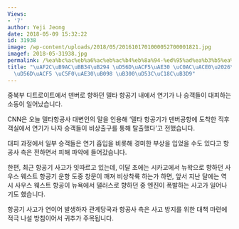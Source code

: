 ```yaml
---
Views:
- '7'
author: Yeji Jeong
date: 2018-05-09 15:32:22
id: 31938
image: /wp-content/uploads/2018/05/2016101701000052700001821.jpg
imagef: 2018-05-31938.jpg
permalink: /%ea%bc%ac%eb%a6%ac%eb%ac%b4%eb%8a%94-%ed%95%ad%ea%b3%b5%ea%b8%b0-%ec%82%ac%ea%b3%a0%eb%8d%b8%ed%83%80%ed%95%ad%ea%b3%b5-%ec%97%b0%ea%b8%b0%eb%82%98-%eb%8c%80%ed%94%bc%ec%86%8c%eb%8f%99/
title: "\uAF2C\uB9AC\uBB34\uB294 \uD56D\uACF5\uAE30 \uC0AC\uACE0\u2026\uB378\uD0C0\
  \uD56D\uACF5 \uC5F0\uAE30\uB098 \uB300\uD53C\uC18C\uB3D9"
---
```


중북부 디트로이트에서 덴버로 향하던 델타 항공기 내에서 연기가 나 승객들이 대피하는 소동이 일어났습니다.

CNN은 오늘 델타항공사 대변인의 말을 인용해 ‘델타 항공기가 덴버공항에 도착한 직후 객실에서 연기가 나자 승객들이 비상출구를 통해 탈출했다’고 전했습니다.

대피 과정에서 일부 승객들은 연기 흡입을 비롯해 경미한 부상을 입었을 수도 있다고 항공사 측은 전하면서 피해 파악에 들어갔습니다.

한편, 최근 항공기 사고가 잇따르고 있는데, 이달 초에는 시카고에서 뉴왁으로 향하던 사우스 웨스트 항공기 운항 도중 창문이 깨져 비상착륙 하는가 하면, 앞서 지난 달에는 역시 사우스 웨스트 항공이 뉴욕에서 댈러스로 향하던 중 엔진이 폭발하는 사고가 일어나기도 했습니다.

항공기 사고가 연이어 발생하자 관계당국과 항공사 측은 사고 방지를 위한 대책 마련에 적극 나설 방침이어서 귀추가 주목됩니다.